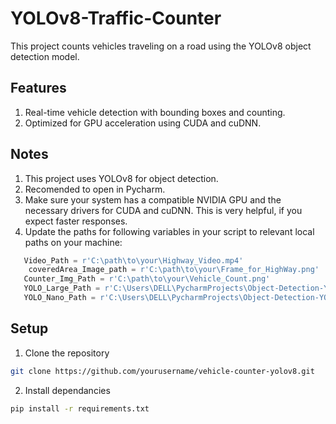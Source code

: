 # YOLOv8-Traffic-Counter

This project counts vehicles traveling on a road using the YOLOv8 object detection model.

## Features
1. Real-time vehicle detection with bounding boxes and counting.
2. Optimized for GPU acceleration using CUDA and cuDNN.


## Notes
1. This project uses YOLOv8 for object detection.
2. Recomended to open in Pycharm.
3. Make sure your system has a compatible NVIDIA GPU and the necessary drivers for CUDA and cuDNN. This is very helpful, if you expect faster responses.
4. Update the paths for following variables in your script to relevant local paths on your machine:
 ```python
    Video_Path = r'C:\path\to\your\Highway_Video.mp4'
     coveredArea_Image_path = r'C:\path\to\your\Frame_for_HighWay.png'
    Counter_Img_Path = r'C:\path\to\your\Vehicle_Count.png'
    YOLO_Large_Path = r'C:\Users\DELL\PycharmProjects\Object-Detection-YOLOV8\Car Counter\YOLOv8-Traffic-Counter\yolov8l.pt'
    YOLO_Nano_Path = r'C:\Users\DELL\PycharmProjects\Object-Detection-YOLOV8\Car Counter\YOLOv8-Traffic-Counter\yolov8n.pt'
```


## Setup

1. Clone the repository
```bash
git clone https://github.com/yourusername/vehicle-counter-yolov8.git
```

2. Install dependancies
```bash
pip install -r requirements.txt
```


 
